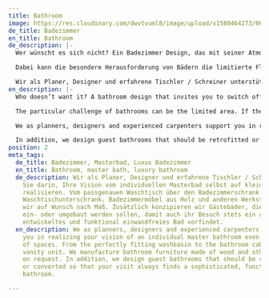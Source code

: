 ```yaml
---
title: Bathroom
image: https://res.cloudinary.com/dwvtvuml8/image/upload/v1580464273/060_Badezimmer-Waschtisch-Badmoebel_nuu1kk.jpg
de_title: Badezimmer
en_title: Bathroom
de_description: |-
  Wer wünscht es sich nicht? Ein Badezimmer Design, das mit seiner Atmosphäre und seinem hohen Komfort zum Abschalten einlädt und den Wellnessaspekt eines luxuriösen Home Spa bietet. Ein Luxus Badezimmer, in dem Sie morgens Pflegeprodukte, Handtücher und Kosmetika an ihrem Platz griffbereit vorfinden oder nach einem ereignisreichen Tag in stimmungsvollem Licht bei einem duftenden Bad in angenehmer Atmosphäre zur Ruhe kommen und entspannen können.

  Dabei kann die besondere Herausforderung von Bädern die limitierte Fläche sein. Sind Möbel, Gestaltung, Interior Design und Beschaffenheit des Innenausbaus lückenlos aufeinander abgestimmt, dient jeder Quadratmeter der Pflege und des Wohlfühlens.

  Wir als Planer, Designer und erfahrene Tischler / Schreiner unterstützen Sie darin, Ihre Vision vom individuellen Masterbad selbst auf kleinstem Raum zu realisieren. Vom passgenauen Waschtisch über den Badezimmerschrank bis hin zum Waschtischunterschrank. Badezimmermöbel aus Holz und anderen Werkstoffen fertigen wir auf Wunsch nach Maß. Zusätzlich konzipieren wir Gästebäder, die nachträglich ein- oder umgebaut werden sollen, damit auch ihr Besuch stets ein anspruchsvoll entwickeltes und funktional einwandfreies Bad vorfindet.
en_description: |-
  Who doesn’t want it? A bathroom design that invites you to switch off with its atmosphere and high comfort and offers the wellness aspect of a luxurious Home SPAS. A luxury bathroom, in which you will find care products, towels and cosmetics at your fingertips in the morning or after an eventful day in an atmospheric light you can relax and unwind in a fragrant bath in a pleasant atmosphere.

  The particular challenge of bathrooms can be the limited area. If the furniture, design, interior design and quality of the interior fittings are perfectly coordinated, you can gain some additional square meters for maintenance and well-being.

  We as planners, designers and experienced carpenters support you in realizing your vision of an individual master bathroom even in the smallest of spaces. From the perfectly fitting washbasin to the bathroom cabinet to the vanity unit. We manufacture bathroom furniture made of wood and other materials on request.

  In addition, we design guest bathrooms that should be retrofitted or converted so that even spontaneous guests can always find a sophisticated, functionally perfect bathroom.
position: 2
meta_tags:
  de_title: Badezimmer, Masterbad, Luxus Badezimmer
  en_title: Bathroom, master bath, luxury bathroom
  de_description: Wir als Planer, Designer und erfahrene Tischler / Schreiner unterstützen
    Sie darin, Ihre Vision vom individuellen Masterbad selbst auf kleinstem Raum zu
    realisieren. Vom passgenauen Waschtisch über den Badezimmerschrank bis hin zum
    Waschtischunterschrank. Badezimmermöbel aus Holz und anderen Werkstoffen fertigen
    wir auf Wunsch nach Maß. Zusätzlich konzipieren wir Gästebäder, die nachträglich
    ein- oder umgebaut werden sollen, damit auch ihr Besuch stets ein anspruchsvoll
    entwickeltes und funktional einwandfreies Bad vorfindet.
  en_description: We as planners, designers and experienced carpenters / joiners support
    you in realizing your vision of an individual master bathroom even in the smallest
    of spaces. From the perfectly fitting washbasin to the bathroom cabinet to the
    vanity unit. We manufacture bathroom furniture made of wood and other materials
    on request. In addition, we design guest bathrooms that should be retrofitted
    or converted so that your visit always finds a sophisticated, functionally perfect
    bathroom.

---
```

